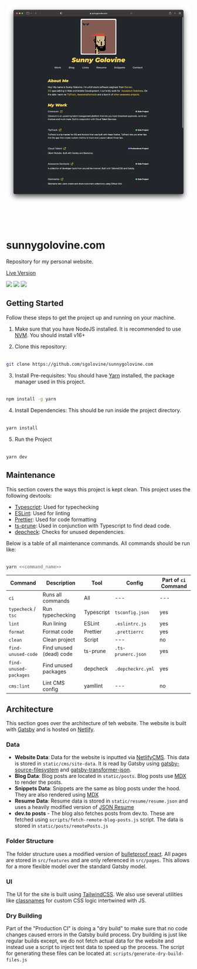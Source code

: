 <!-- [ Header ] -->
<div style="width:100%;display:flex;flex-direction:row;justify-content:center;">
  <div style="height:600px;">
    <img alt="website-screenshot" src="./screenshots/website.png" />
  </div>
</div>

# sunnygolovine.com

Repository for my personal website.

[Live Version](https://sunnygolovine.com)

<img src="https://github.com/sgolovine/sunnygolovine.com/actions/workflows/production-tests-ci.yml/badge.svg" />
<img src="https://api.netlify.com/api/v1/badges/fcc5dfd2-8bb8-47c9-9cc6-c65653e4d33d/deploy-status"/>
<img src="https://github.com/sgolovine/sunnygolovine.com/actions/workflows/production-build-ci.yml/badge.svg"/>

## Getting Started

Follow these steps to get the project up and running on your machine.

1. Make sure that you have NodeJS installed. It is recommended to use [NVM](https://github.com/nvm-sh/nvm). You should install v16+

2. Clone this repository:

```bash

git clone https://github.com/sgolovine/sunnygolovine.com

```

3. Install Pre-requisites: You should have [Yarn](https://yarnpkg.com/) installed, the package manager used in this project.

```bash

npm install -g yarn

```

4. Install Dependencies: This should be run inside the project directory.

```bash

yarn install

```

5. Run the Project

```bash

yarn dev

```

## Maintenance

This section covers the ways this project is kept clean. This project uses the following devtools:

- [Typescript](https://www.typescriptlang.org/): Used for typechecking
- [ESLint](https://eslint.org/): Used for linting
- [Prettier](https://prettier.io/): Used for code formatting
- [ts-prune](https://github.com/nadeesha/ts-prune): Used in conjunction with Typescript to find dead code.
- [depcheck](https://github.com/depcheck/depcheck): Checks for unused dependencies.

Below is a table of all maintenance commands. All commands should be run like:

```bash

yarn <<command_name>>

```

| Command                | Description             | Tool       | Config             | Part of `ci` Command |
| ---------------------- | ----------------------- | ---------- | ------------------ | -------------------- |
| `ci`                   | Runs all commands       | All        | ---                | ---                  |
| `typecheck` / `tsc`    | Run typechecking        | Typescript | `tsconfig.json`    | yes                  |
| `lint`                 | Run lining              | ESLint     | `.eslintrc.js`     | yes                  |
| `format`               | Format code             | Prettier   | `.prettierrc`      | yes                  |
| `clean`                | Clean project           | Script     | ---                | no                   |
| `find-unused-code`     | Find unused (dead) code | ts-prune   | `.ts-prunerc.json` | yes                  |
| `find-unused-packages` | Find unused packages    | depcheck   | `.depcheckrc.yml`  | yes                  |
| `cms:lint`             | Lint CMS config         | yamllint   | ---                | no                   |

## Architecture

This section goes over the architecture of teh website. The website is built with [Gatsby](https://www.gatsbyjs.com/) and is hosted on [Netlify](https://www.netlify.com/).

### Data

- **Website Data**: Data for the website is inputted via [NetlifyCMS](https://www.netlifycms.org/). This data is stored in `static/cms/site-data`. It is read by Gatsby using [gatsby-source-filesystem](https://www.gatsbyjs.com/plugins/gatsby-source-filesystem/) and [gatsby-transformer-json](https://www.gatsbyjs.com/plugins/gatsby-transformer-json/).
- **Blog Data**: Blog posts are located in `static/posts`. Blog posts use [MDX](https://mdxjs.com/) to render the posts.
- **Snippets Data**: Snippets are the same as blog posts under the hood. They are also rendered using [MDX](https://mdxjs.com/)
- **Resume Data**: Resume data is stored in `static/resume/resume.json` and uses a heavily modified version of [JSON Resume](https://jsonresume.org/)
- **dev.to posts** - The blog also fetches posts from dev.to. These are fetched using `scripts/fetch-remote-blog-posts.js` script. The data is stored in `static/posts/remotePosts.js`

### Folder Structure

The folder structure uses a modified version of [bulletproof react](https://github.com/alan2207/bulletproof-react). All pages are stored in `src/features` and are only referenced in `src/pages`. This allows for a more flexible model over the standard Gatsby model.

### UI

The UI for the site is built using [TailwindCSS](https://tailwindcss.com/). We also use several utilities like [classnames](https://www.npmjs.com/package/classnames) for custom CSS logic intertwined with JS.

### Dry Building

Part of the "Production CI" is doing a "dry build" to make sure that no code changes caused errors in the Gatsby build process. Dry building is just like regular builds except, we do not fetch actual data for the website and instead use a script to inject test data to speed up the process. The script for generating these files can be located at: `scripts/generate-dry-build-files.js`
